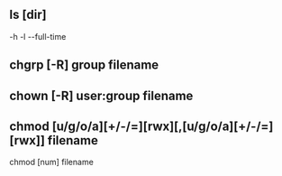 ## ls [dir]
-h
-l
--full-time


## chgrp [-R] group filename

## chown [-R] user:group filename

## chmod [u/g/o/a][+/-/=][rwx][,[u/g/o/a][+/-/=][rwx]] filename
chmod [num] filename


